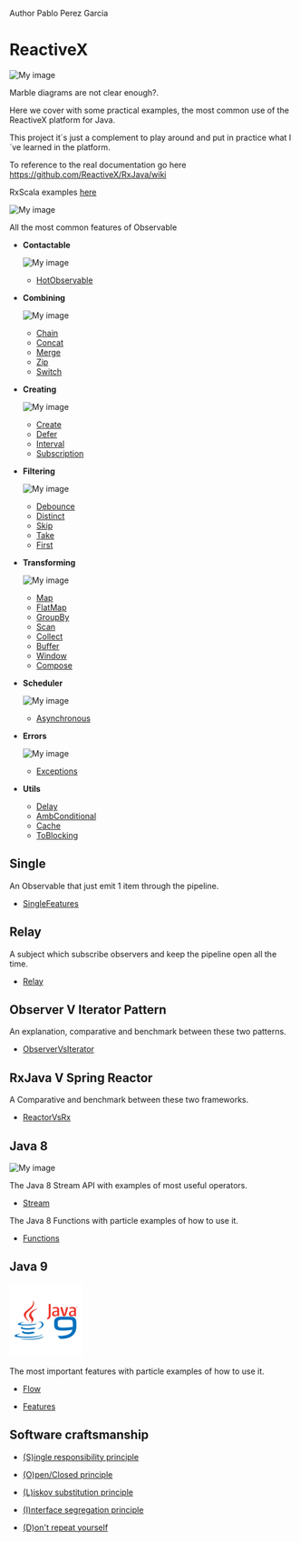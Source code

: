 Author Pablo Perez Garcia 

# ReactiveX

![My image](src/main/resources/img/flatMap.png)

Marble diagrams are not clear enough?.

Here we cover with some practical examples, the most common use of the ReactiveX platform for Java.

This project it´s just a complement to play around and put in practice what I´ve learned in the platform.

To reference to the real documentation go here https://github.com/ReactiveX/RxJava/wiki

RxScala examples [here](https://github.com/politrons/reactiveScala)

 ![My image](src/main/resources/img/rsz_reactive-extensions.png)

All the most common features of Observable

* **Contactable**

    ![My image](src/main/resources/img/rsz_publishconnectc.png)
    * [HotObservable](src/test/java/rx/observables/connectable/HotObservable.java)
 
* **Combining**

    ![My image](src/main/resources/img/rsz_1zipo.png)
    * [Chain](src/test/java/rx/observables/combining/ObservableChain.java)
    * [Concat](src/test/java/rx/observables/combining/ObservableConcat.java)
    * [Merge](src/test/java/rx/observables/combining/ObservableMerge.java)
    * [Zip](src/test/java/rx/observables/combining/ObservableZip.java)
    * [Switch](src/test/java/rx/observables/combining/ObservableSwitch.java)

* **Creating**

    ![My image](src/main/resources/img/rsz_1createc.png)
    * [Create](src/test/java/rx/observables/creating/ObservableCreate.java)
    * [Defer](src/test/java/rx/observables/creating/ObservableDefer.java)
    * [Interval](src/test/java/rx/observables/creating/ObservableInterval.java)
    * [Subscription](src/test/java/rx/observables/creating/ObservableSubscription.java)
    
* **Filtering**

    ![My image](src/main/resources/img/rsz_1filter.png)
    * [Debounce](src/test/java/rx/observables/filtering/ObservableDebounce.java)
    * [Distinct](src/test/java/rx/observables/filtering/ObservableDistinct.java)
    * [Skip](src/test/java/rx/observables/filtering/ObservableSkip.java)
    * [Take](src/test/java/rx/observables/filtering/ObservableTake.java)
    * [First](src/test/java/rx/observables/filtering/ObservableFirst.java)


* **Transforming**

    ![My image](src/main/resources/img/rsz_flatmap.png)
    * [Map](src/test/java/rx/observables/transforming/ObservableMap.java)
    * [FlatMap](src/test/java/rx/observables/transforming/ObservableFlatMap.java)
    * [GroupBy](src/test/java/rx/observables/transforming/ObservableGroupBy.java)
    * [Scan](src/test/java/rx/observables/transforming/ObservableScan.java)
    * [Collect](src/test/java/rx/observables/transforming/ObservableCollect.java)
    * [Buffer](src/test/java/rx/observables/transforming/ObservableBuffer.java)
    * [Window](src/test/java/rx/observables/transforming/ObservableWindow.java)
    * [Compose](src/test/java/rx/observables/transforming/ObservableCompose.java)

* **Scheduler**

    ![My image](src/main/resources/img/rsz_2subscribeonc.png)
    * [Asynchronous](src/test/java/rx/observables/scheduler/ObservableAsynchronous.java)
    
* **Errors**

    ![My image](src/main/resources/img/rsz_2subscribeonc.png)
    * [Exceptions](src/test/java/rx/observables/errors/ObservableExceptions.java)
        
* **Utils**
    * [Delay](src/test/java/rx/observables/utils/ObservableDelay.java)
    * [AmbConditional](src/test/java/rx/observables/utils/ObservableAmbConditional.java)
    * [Cache](src/test/java/rx/observables/utils/ObservableCache.java)
    * [ToBlocking](src/test/java/rx/observables/utils/ObservableToBlocking.java)


## Single

An Observable that just emit 1 item through the pipeline.

* [SingleFeatures](src/test/java/rx/single/SingleFeatures.java)

## Relay

A subject which subscribe observers and keep the pipeline open all the time.

* [Relay](src/test/java/rx/relay/Relay.java)

## Observer V Iterator Pattern

An explanation, comparative and benchmark between these two patterns.

* [ObserverVsIterator](src/test/java/rx/utils/ObserverVsIterator.java)

## RxJava V Spring Reactor

A Comparative and benchmark between these two frameworks.

* [ReactorVsRx](src/test/java/rx/utils/ReactorVsRx.java)

## Java 8

![My image](src/main/resources/img/rsz_stream.jpg)

The Java 8 Stream API with examples of most useful operators.

* [Stream](src/test/java/stream/StreamUtils.java)

The Java 8 Functions with particle examples of how to use it.

* [Functions](src/test/java/stream/Functions.java)

## Java 9

![My image](src/main/resources/img/java-9.png)

The most important features with particle examples of how to use it.

* [Flow](src/test/java/java9/FlowFeatures.java)

* [Features](src/test/java/java9/UtilFeatures.java)


## Software craftsmanship

* [(S)ingle responsibility principle](src/test/java/good_practices/SRP.java)

* [(O)pen/Closed principle](src/test/java/good_practices/OpenClosedPrinciple.java)

* [(L)iskov substitution principle](src/test/java/good_practices/LiskovSubstitutionPrinciple.java)

* [(I)nterface segregation principle](src/test/java/good_practices/InterfaceSegregationPrinciple.java)

* [(D)on't repeat yourself](src/test/java/good_practices/DRY.java)
